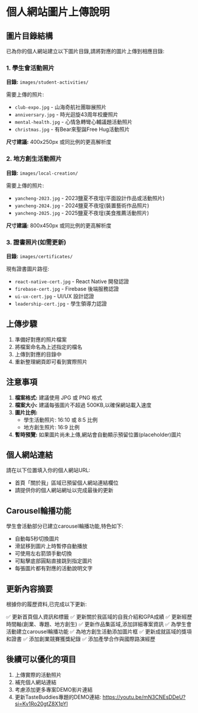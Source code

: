 # 個人網站圖片上傳說明

## 圖片目錄結構

已為你的個人網站建立以下圖片目錄,請將對應的圖片上傳到相應目錄:

### 1. 學生會活動照片
**目錄:** `images/student-activities/`

需要上傳的照片:
- `club-expo.jpg` - 山海奇航社團聯展照片
- `anniversary.jpg` - 時光迴旋43周年校慶照片
- `mental-health.jpg` - 心情急轉彎心輔議題活動照片
- `christmas.jpg` - 有Bear來聖誕Free Hug活動照片

**尺寸建議:** 400x250px 或同比例的更高解析度

### 2. 地方創生活動照片
**目錄:** `images/local-creation/`

需要上傳的照片:
- `yancheng-2023.jpg` - 2023鹽夏不夜埕(平面設計作品或活動照片)
- `yancheng-2024.jpg` - 2024鹽夏不夜埕(裝置藝術作品照片)
- `yancheng-2025.jpg` - 2025鹽夏不夜埕(美食推薦活動照片)

**尺寸建議:** 800x450px 或同比例的更高解析度

### 3. 證書照片(如需更新)
**目錄:** `images/certificates/`

現有證書圖片路徑:
- `react-native-cert.jpg` - React Native 開發認證
- `firebase-cert.jpg` - Firebase 後端服務認證
- `ui-ux-cert.jpg` - UI/UX 設計認證
- `leadership-cert.jpg` - 學生領導力認證

## 上傳步驟

1. 準備好對應的照片檔案
2. 將檔案命名為上述指定的檔名
3. 上傳到對應的目錄中
4. 重新整理網頁即可看到實際照片

## 注意事項

1. **檔案格式:** 建議使用 JPG 或 PNG 格式
2. **檔案大小:** 建議每張圖片不超過 500KB,以確保網站載入速度
3. **圖片比例:**
   - 學生活動照片: 16:10 或 8:5 比例
   - 地方創生照片: 16:9 比例
4. **暫時預覽:** 如果圖片尚未上傳,網站會自動顯示預留位置(placeholder)圖片

## 個人網站連結

請在以下位置填入你的個人網站URL:
- 首頁「關於我」區域已預留個人網站連結欄位
- 請提供你的個人網站網址以完成最後的更新

## Carousel輪播功能

學生會活動部分已建立carousel輪播功能,特色如下:
- 自動每5秒切換圖片
- 滑鼠移到圖片上時暫停自動播放
- 可使用左右箭頭手動切換
- 可點擊底部圓點直接跳到指定圖片
- 每張圖片都有對應的活動說明文字

## 更新內容摘要

根據你的履歷資料,已完成以下更新:

✅ 更新首頁個人資訊和標籤
✅ 更新關於我區域的自我介紹和GPA成績
✅ 更新經歷時間軸(創業、專題、地方創生)
✅ 更新作品集區域,添加詳細專案資訊
✅ 為學生會活動建立carousel輪播功能
✅ 為地方創生活動添加圖片框
✅ 更新成就區域的獎項和證書
✅ 添加創業競賽獲獎紀錄
✅ 添加產學合作與國際路演經歷

## 後續可以優化的項目

1. 上傳實際的活動照片
2. 補充個人網站連結
3. 考慮添加更多專案DEMO影片連結
4. 更新TasteBuddies專題的DEMO連結: https://youtu.be/mN3CNEsDDeU?si=Kv1Ro20gtZ8X1pYl
